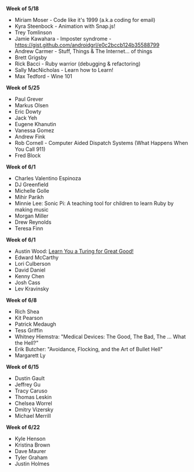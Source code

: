 **Week of 5/18**

* Miriam Moser - Code like it's 1999 (a.k.a coding for email)
* Kyra Steenbock - Animation with Snap.js!
* Trey Tomlinson
* Jamie Kawahara - Imposter syndrome - https://gist.github.com/androidgrl/e0c2bccb124b35588799
* Andrew Carmer - Stuff, Things & The Internet... of things 
* Brett Grigsby
* Rick Bacci - Ruby warrior (debugging & refactoring)
* Sally MacNicholas - Learn how to Learn!
* Max Tedford - Wine 101

**Week of 5/25**

* Paul Grever
* Markus Olsen
* Eric Dowty
* Jack Yeh
* Eugene Khanutin
* Vanessa Gomez
* Andrew Fink
* Rob Cornell - Computer Aided Dispatch Systems (What Happens When You Call 911)
* Fred Block

**Week of 6/1**

* Charles Valentino Espinoza
* DJ Greenfield
* Michelle Golle
* Mihir Parikh
* Minnie Lee: Sonic Pi: A teaching tool for children to learn Ruby by making music
* Morgan Miller
* Drew Reynolds
* Teresa Finn

**Week of 6/1**

* Austin Wood: [Learn You a Turing for Great Good!](https://gist.github.com/indiesquidge/a60dc4846548c0d9a88c)
* Edward McCarthy
* Lori Culberson
* David Daniel
* Kenny Chen
* Josh Cass
* Lev Kravinsky

**Week of 6/8**

* Rich Shea
* Kit Pearson
* Patrick Medaugh
* Tess Griffin
* Whitney Hiemstra: "Medical Devices: The Good, The Bad, The … What the Hell?"
* Erik Butcher: "Avoidance, Flocking, and the Art of Bullet Hell"
* Margarett Ly

**Week of 6/15**

* Dustin Gault
* Jeffrey Gu
* Tracy Caruso
* Thomas Leskin
* Chelsea Worrel
* Dmitry Vizersky
* Michael Merrill

**Week of 6/22**

* Kyle Henson
* Kristina Brown
* Dave Maurer
* Tyler Graham
* Justin Holmes

